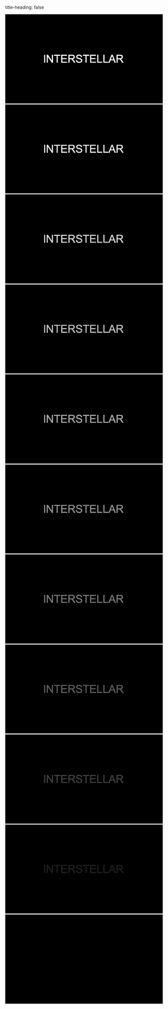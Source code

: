 
title-heading: false

![](image001.jpg)
![](image002.jpg)
![](image003.jpg)
![](image004.jpg)
![](image005.jpg)
![](image006.jpg)
![](image007.jpg)
![](image008.jpg)
![](image009.jpg)
![](image010.jpg)
![](image011.jpg)
